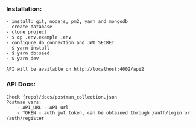 ### Installation:

    - install: git, nodejs, pm2, yarn and mongodb
    - create database
    - clone project
    - $ cp .env.example .env
    - configure db connection and JWT_SECRET
    - $ yarn install
    - $ yarn db:seed
    - $ yarn dev

    API will be available on http://localhost:4002/api2

### API Docs:
    Check {repo}/docs/postman_collection.json
    Postman vars:
        - API_URL - API url
        - TOKEN - auth jwt token, can be obtained through /auth/login or /auth/register